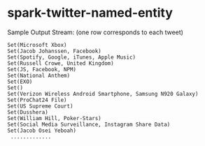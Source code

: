 # spark-twitter-named-entity


Sample Output Stream: (one row corresponds to each tweet)

```
Set(Microsoft Xbox)
Set(Jacob Johanssen, Facebook)
Set(Spotify, Google, iTunes, Apple Music)
Set(Russell Crowe, United Kingdom)
Set(JS, Facebook, NPM)
Set(National Anthem)
Set(EXO)
Set()
Set(Verizon Wireless Android Smartphone, Samsung N920 Galaxy)
Set(ProChat24 File)
Set(US Supreme Court)
Set(Dusshera)
Set(William Hill, Poker-Stars)
Set(Social Media Surveillance, Instagram Share Data)
Set(Jacob Osei Yeboah)
 .............
```
